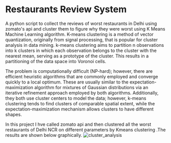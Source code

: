 # Restaurants Review System
A python script to collect the reviews of worst restaurants in Delhi using zomato's api and cluster them to figure why they were worst using K Means Machine Learning algorithm.
K-means clustering is a method of vector quantization, originally from signal processing, that is popular for cluster analysis in data mining. k-means clustering aims to partition n observations into k clusters in which each observation belongs to the cluster with the nearest mean, serving as a prototype of the cluster. This results in a partitioning of the data space into Voronoi cells.

The problem is computationally difficult (NP-hard); however, there are efficient heuristic algorithms that are commonly employed and converge quickly to a local optimum. These are usually similar to the expectation-maximization algorithm for mixtures of Gaussian distributions via an iterative refinement approach employed by both algorithms. Additionally, they both use cluster centers to model the data; however, k-means clustering tends to find clusters of comparable spatial extent, while the expectation-maximization mechanism allows clusters to have different shapes.

In this project I hve called zomato api and then clustered all the worst restaurants of Delhi NCR on different parameters by Kmeans clustering .The results are shown below graphically.
![cluster_analysis](https://cloud.githubusercontent.com/assets/18600300/22627306/bee692a8-ebe6-11e6-9ee0-68a102d56c9a.png)
